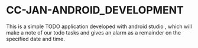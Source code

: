 # CC-JAN-ANDROID_DEVELOPMENT
This is a simple TODO application developed with android studio , which will make a note of our todo tasks and gives an alarm as a remainder on the specified date and time.
